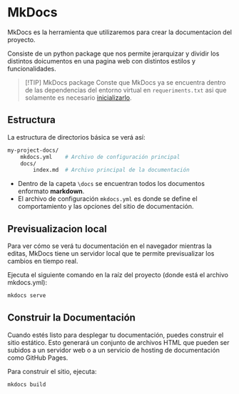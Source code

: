 # MkDocs
MkDocs es la herramienta que utilizaremos para crear la documentacion del proyecto.

Consiste de un python package que nos permite jerarquizar y dividir los distintos doicumentos en una pagina web con distintos estilos y funcionalidades.

>[!TIP] MkDocs package
>Conste que MkDocs ya se encuentra dentro de las dependencias del entorno virtual en `requeriments.txt` asi que solamente es necesario [inicializarlo](./getting_started.md#virtual-invorement).

## Estructura
La estructura de directorios básica se verá así:
```bash
my-project-docs/
    mkdocs.yml    # Archivo de configuración principal
    docs/
        index.md  # Archivo principal de la documentación
```

- Dentro de la capeta `\docs` se encuentran todos los documentos enformato __markdown__.
- El archivo de configuración `mkdocs.yml` es donde se define el comportamiento y las opciones del sitio de documentación.

## Previsualizacion local
Para ver cómo se verá tu documentación en el navegador mientras la editas, MkDocs tiene un servidor local que te permite previsualizar los cambios en tiempo real.

Ejecuta el siguiente comando en la raíz del proyecto (donde está el archivo mkdocs.yml):

```bash
mkdocs serve
```

## Construir la Documentación
Cuando estés listo para desplegar tu documentación, puedes construir el sitio estático. Esto generará un conjunto de archivos HTML que pueden ser subidos a un servidor web o a un servicio de hosting de documentación como GitHub Pages.

Para construir el sitio, ejecuta:
```bash
mkdocs build
```